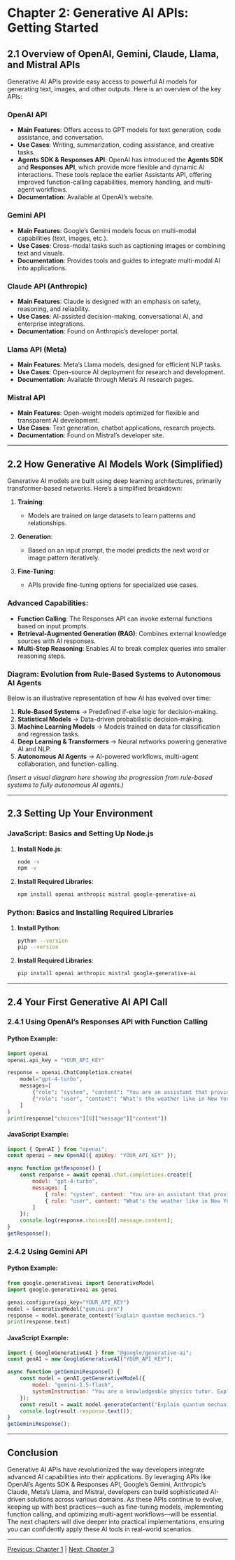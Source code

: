 # Chapter 2: Generative AI APIs: Getting Started

## **2.1 Overview of OpenAI, Gemini, Claude, Llama, and Mistral APIs**

Generative AI APIs provide easy access to powerful AI models for generating text, images, and other outputs. Here is an overview of the key APIs:

### **OpenAI API**

- **Main Features**: Offers access to GPT models for text generation, code assistance, and conversation.
- **Use Cases**: Writing, summarization, coding assistance, and creative tasks.
- **Agents SDK & Responses API**: OpenAI has introduced the **Agents SDK** and **Responses API**, which provide more flexible and dynamic AI interactions. These tools replace the earlier Assistants API, offering improved function-calling capabilities, memory handling, and multi-agent workflows.
- **Documentation**: Available at OpenAI’s website.

### **Gemini API**

- **Main Features**: Google’s Gemini models focus on multi-modal capabilities (text, images, etc.).
- **Use Cases**: Cross-modal tasks such as captioning images or combining text and visuals.
- **Documentation**: Provides tools and guides to integrate multi-modal AI into applications.

### **Claude API** (Anthropic)

- **Main Features**: Claude is designed with an emphasis on safety, reasoning, and reliability.
- **Use Cases**: AI-assisted decision-making, conversational AI, and enterprise integrations.
- **Documentation**: Found on Anthropic’s developer portal.

### **Llama API** (Meta)

- **Main Features**: Meta’s Llama models, designed for efficient NLP tasks.
- **Use Cases**: Open-source AI deployment for research and development.
- **Documentation**: Available through Meta’s AI research pages.

### **Mistral API**

- **Main Features**: Open-weight models optimized for flexible and transparent AI development.
- **Use Cases**: Text generation, chatbot applications, research projects.
- **Documentation**: Found on Mistral’s developer site.

---

## **2.2 How Generative AI Models Work (Simplified)**

Generative AI models are built using deep learning architectures, primarily transformer-based networks. Here’s a simplified breakdown:

1. **Training**:

   - Models are trained on large datasets to learn patterns and relationships.

2. **Generation**:

   - Based on an input prompt, the model predicts the next word or image pattern iteratively.

3. **Fine-Tuning**:

   - APIs provide fine-tuning options for specialized use cases.

### **Advanced Capabilities**:

- **Function Calling**: The Responses API can invoke external functions based on input prompts.
- **Retrieval-Augmented Generation (RAG)**: Combines external knowledge sources with AI responses.
- **Multi-Step Reasoning**: Enables AI to break complex queries into smaller reasoning steps.

### **Diagram: Evolution from Rule-Based Systems to Autonomous AI Agents**

Below is an illustrative representation of how AI has evolved over time:

1. **Rule-Based Systems** → Predefined if-else logic for decision-making.
2. **Statistical Models** → Data-driven probabilistic decision-making.
3. **Machine Learning Models** → Models trained on data for classification and regression tasks.
4. **Deep Learning & Transformers** → Neural networks powering generative AI and NLP.
5. **Autonomous AI Agents** → AI-powered workflows, multi-agent collaboration, and function-calling.

*(Insert a visual diagram here showing the progression from rule-based systems to fully autonomous AI agents.)*

---

## **2.3 Setting Up Your Environment**

### **JavaScript: Basics and Setting Up Node.js**

1. **Install Node.js**:

   ```bash
   node -v
   npm -v
   ```

2. **Install Required Libraries**:

   ```bash
   npm install openai anthropic mistral google-generative-ai
   ```

### **Python: Basics and Installing Required Libraries**

1. **Install Python**:

   ```bash
   python --version
   pip --version
   ```

2. **Install Required Libraries**:

   ```bash
   pip install openai anthropic mistral google-generative-ai
   ```

---


## **2.4 Your First Generative AI API Call**

### **2.4.1 Using OpenAI’s Responses API with Function Calling**

#### **Python Example**:

```python
import openai
openai.api_key = "YOUR_API_KEY"

response = openai.ChatCompletion.create(
    model="gpt-4-turbo",
    messages=[
        {"role": "system", "content": "You are an assistant that provides weather information."},
        {"role": "user", "content": "What's the weather like in New York?"}
    ]
)
print(response["choices"][0]["message"]["content"])
```

#### **JavaScript Example**:

```javascript
import { OpenAI } from "openai";
const openai = new OpenAI({ apiKey: "YOUR_API_KEY" });

async function getResponse() {
    const response = await openai.chat.completions.create({
        model: "gpt-4-turbo",
        messages: [
            { role: "system", content: "You are an assistant that provides weather information." },
            { role: "user", content: "What's the weather like in New York?" }
        ]
    });
    console.log(response.choices[0].message.content);
}
getResponse();
```

### **2.4.2 Using Gemini API**

#### **Python Example**:

```python
from google.generativeai import GenerativeModel
import google.generativeai as genai

genai.configure(api_key="YOUR_API_KEY")
model = GenerativeModel("gemini-pro")
response = model.generate_content("Explain quantum mechanics.")
print(response.text)
```

#### **JavaScript Example**:

```javascript
import { GoogleGenerativeAI } from "@google/generative-ai";
const genAI = new GoogleGenerativeAI("YOUR_API_KEY");

async function getGeminiResponse() {
    const model = genAI.getGenerativeModel({
        model: "gemini-1.5-flash",
        systemInstruction: "You are a knowledgeable physics tutor. Explain complex topics in a clear and concise way."
    });
    const result = await model.generateContent("Explain quantum mechanics.");
    console.log(result.response.text());
}
getGeminiResponse();
```

---

## **Conclusion**

Generative AI APIs have revolutionized the way developers integrate advanced AI capabilities into their applications. By leveraging APIs like OpenAI’s Agents SDK & Responses API, Google’s Gemini, Anthropic’s Claude, Meta’s Llama, and Mistral, developers can build sophisticated AI-driven solutions across various domains. As these APIs continue to evolve, keeping up with best practices—such as fine-tuning models, implementing function calling, and optimizing multi-agent workflows—will be essential. The next chapters will dive deeper into practical implementations, ensuring you can confidently apply these AI tools in real-world scenarios.


---

[Previous: Chapter 1](https://github.com/FrugalX/ai_agents_ebook_draft/blob/main/Chapter%201%20Introduction.md) | [Next: Chapter 3](https://github.com/FrugalX/ai_agents_ebook_draft/blob/main/Chapter%203%20Building%20a%20Single-Agent.md)

